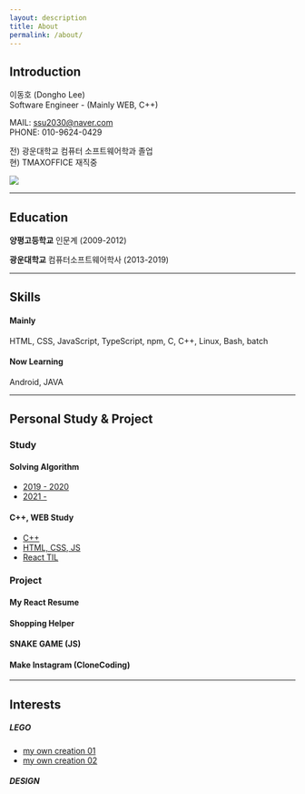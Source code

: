```yaml
---
layout: description
title: About
permalink: /about/
---
```


## Introduction

이동호 (Dongho Lee)<br>
Software Engineer - (Mainly WEB, C++)<br>

MAIL: [ssu2030@naver.com](https://mail.naver.com/write)<br>
PHONE: 010-9624-0429<br>

전) 광운대학교 컴퓨터 소프트웨어학과 졸업<br>
현) TMAXOFFICE 재직중

<a href="https://github.com/ssu2030"><img src="https://cdn2.iconfinder.com/data/icons/social-media-iconez/64/GitHub-64.png"></a>

----------------------------------------------------
## Education

**양평고등학교** 인문계  (2009-2012)

**광운대학교** 컴퓨터소프트웨어학사  (2013-2019)

----------
## Skills

#### Mainly
HTML, CSS, JavaScript, TypeScript, npm, C, C++, Linux, Bash, batch

#### Now Learning 
Android, JAVA

-------
## Personal Study & Project 
### Study

#### Solving Algorithm

- [2019 - 2020](https://github.com/ssu2030/AlgorithmStudy/blob/main/README.md)
- [2021 -](https://github.com/KWU-TMAX/AlgorithmStudy)

#### C++, WEB Study

- [C++](https://github.com/ssu2030/C-note)
- [HTML, CSS, JS](https://github.com/ssu2030/LearningWEB)
- [React TIL](https://github.com/ssu2030/LearningWEB/tree/main/React)

### Project

#### My React Resume

#### Shopping Helper

#### SNAKE GAME (JS)

#### Make Instagram (CloneCoding)

-------
## Interests

##### LEGO
- [my own creation 01](https://cafe.naver.com/bricknara/997278)
- [my own creation 02](https://cafe.naver.com/bricknara/1000683)

##### DESIGN




